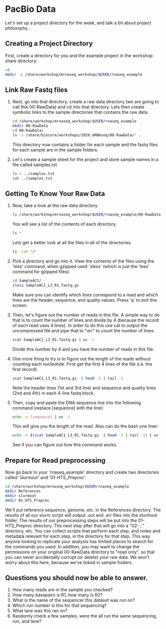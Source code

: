 # PacBio Data

Let's set up a project directory for the week, and talk a bit about project philosophy..

##  Creating a Project Directory

First, create a directory for you and the example project in the workshop share directory:

```bash
cd
mkdir -p /share/workshop/mrnaseq_workshop/$USER/rnaseq_example
```

## Link Raw Fastq files

1. Next, go into that directory, create a raw data directory (we are going to call this 00-RawData) and cd into that directory. Lets then create symbolic links to the sample directories that contains the raw data.

    ```bash
    cd /share/workshop/mrnaseq_workshop/$USER/rnaseq_example
    mkdir 00-RawData
    cd 00-RawData/
    ln -s /share/biocore/workshops/2020_mRNAseq/00-RawData/* .
    ```

    This directory now contains a folder for each sample and the fastq files for each sample are in the sample folders.

1. Let's create a sample sheet for the project and store sample names in a file called samples.txt

    ```bash
    ls > ../samples.txt
    cat ../samples.txt
    ```

## Getting To Know Your Raw Data

1. Now, take a look at the raw data directory.

    ```bash
    ls /share/workshop/mrnaseq_workshop/$USER/rnaseq_example/00-RawData
    ```

    You will see a list of the contents of each directory.

    ```bash
    ls *
    ```

    Lets get a better look at all the files in all of the directories.

    ```bash
    ls -lah */*
    ```

1. Pick a directory and go into it. View the contents of the files using the 'less' command, when gzipped used 'zless' (which is just the 'less' command for gzipped files):

    ```bash
    cd SampleAC1/
    zless SampleAC1_L3_R1.fastq.gz
    ```

    Make sure you can identify which lines correspond to a read and which lines are the header, sequence, and quality values. Press 'q' to exit this screen.

1. Then, let's figure out the number of reads in this file. A simple way to do that is to count the number of lines and divide by 4 (because the record of each read uses 4 lines). In order to do this use cat to output the uncompressed file and pipe that to "wc" to count the number of lines:

    ```bash
    zcat SampleAC1_L3_R1.fastq.gz | wc -l
    ```

    Divide this number by 4 and you have the number of reads in this file.

1. One more thing to try is to figure out the length of the reads without counting each nucleotide. First get the first 4 lines of the file (i.e. the first record):

    ```bash
    zcat SampleAC1_L3_R1.fastq.gz  | head -2 | tail -1
    ```

    Note the header lines (1st and 3rd line) and sequence and quality lines (2nd and 4th) in each 4-line fastq block.

1. Then, copy and paste the DNA sequence line into the following command (replace [sequence] with the line):

    ```bash
    echo -n [sequence] | wc -c
    ```

    This will give you the length of the read. Also can do the bash one liner:

    ```bash
    echo -n $(zcat SampleAC1_L3_R1.fastq.gz  | head -2 | tail -1) | wc -c
    ```

    See if you can figure out how this command works.

## Prepare for Read preprocessing

Now go back to your 'rnaseq_example' directory and create two directories called 'slurmout' and '01-HTS_Preproc':

```bash
cd /share/workshop/mrnaseq_workshop/$USER/rnaseq_example
mkdir References
mkdir slurmout
mkdir 01-HTS_Preproc
```

We'll put reference sequence, genome, etc. in the References directory. The results of all our slurm script will output .out and .err files into the slurmout folder. The results of our preprocessing steps will be put into the 01-HTS_Preproc directory. The next step after that will go into a "02-..." directory, etc. You can collect scripts that perform each step, and notes and metadata relevant for each step, in the directory for that step. This way anyone looking to replicate your analysis has limited places to search for the commands you used. In addition, you may want to change the permissions on your original 00-RawData directory to "read only", so that you can never accidentally corrupt (or delete) your raw data. We won't worry about this here, because we've linked in sample folders.

## Questions you should now be able to answer.

1. How many reads are in the sample you checked?
2. How many basepairs is R1, how many is R2?
3. What is the name of the sequencer this dataset was run on?
4. Which run number is this for that sequencing?
5. What lane was this ran on?
6. Randomly check a few samples, were the all run the same sequencing, run, and lane?
